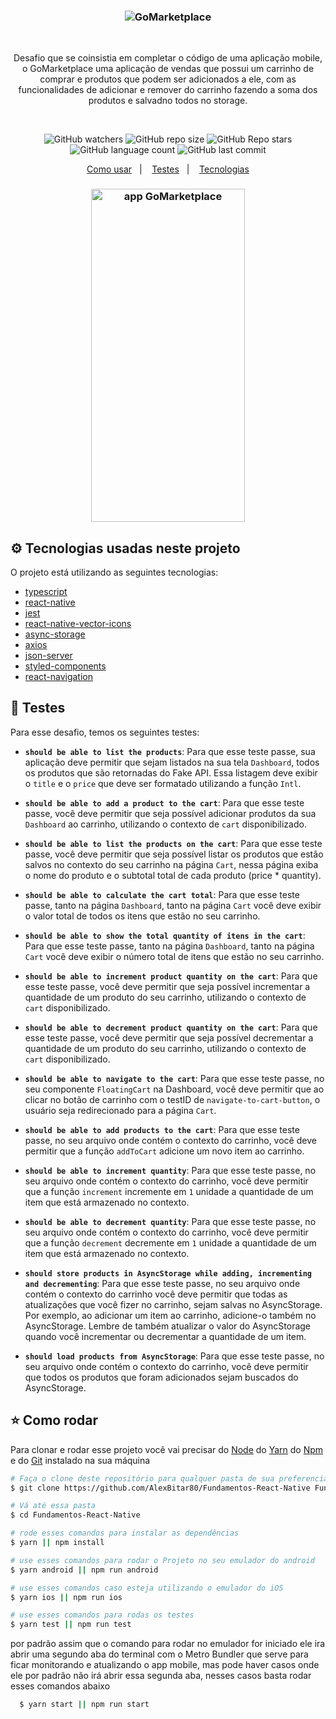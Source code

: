 <h3 align="center">
	<img src="https://user-images.githubusercontent.com/56983783/102695094-fce2f700-4203-11eb-9098-59e52f94572c.png" alt="GoMarketplace"/>
</h3>

</br>

<p align="center">
  Desafio que se coinsistia em completar o código de uma aplicação mobile, o GoMarketplace uma aplicação de vendas que possui um carrinho de comprar e produtos que podem ser adicionados a ele, com as funcionalidades de adicionar e remover do carrinho fazendo a soma dos produtos e salvadno todos no storage.
</p>

</br>

<p align="center">
  <img alt="GitHub watchers" src="https://img.shields.io/github/watchers/AlexBitar80/Fundamentos-React-Native?style=social">

  <img alt="GitHub repo size" src="https://img.shields.io/github/repo-size/AlexBitar80/Fundamentos-React-Native">

  <img alt="GitHub Repo stars" src="https://img.shields.io/github/stars/AlexBitar80/Fundamentos-React-Native?style=social">

  <img alt="GitHub language count" src="https://img.shields.io/github/languages/count/AlexBitar80/Fundamentos-React-Native">

  <img alt="GitHub last commit" src="https://img.shields.io/github/last-commit/AlexBitar80/Fundamentos-React-Native">
</p>

<p align="center">
  <a href="#star-como-rodar">Como usar</a>&nbsp;&nbsp;&nbsp;|&nbsp;&nbsp;&nbsp;
  <a href="#rocket-testes">Testes</a>&nbsp;&nbsp;&nbsp;|&nbsp;&nbsp;&nbsp;
  <a href="#gear-tecnologias-usadas-neste-projeto">Tecnologias</a>
</p>

<h3 align="center">
  <img width="246" height="533" src="https://user-images.githubusercontent.com/56983783/102694957-26e7e980-4203-11eb-975f-0ac0e1876020.gif" alt="app GoMarketplace"/>
</h3>

## :gear: Tecnologias usadas neste projeto

O projeto está utilizando as seguintes tecnologias:

-  [typescript](https://www.typescriptlang.org/)
-  [react-native](https://reactnative.dev/)
-  [jest](https://jestjs.io/)
-  [react-native-vector-icons](https://www.npmjs.com/package/react-native-vector-icons)
-  [async-storage](https://github.com/react-native-async-storage/async-storage)
-  [axios](https://www.npmjs.com/package/axios)
-  [json-server](https://www.npmjs.com/package/json-server)
-  [styled-components](https://styled-components.com/)
-  [react-navigation](https://reactnavigation.org/)


## :rocket: Testes

Para esse desafio, temos os seguintes testes:

- **`should be able to list the products`**: Para que esse teste passe, sua aplicação deve permitir que sejam listados na sua tela `Dashboard`, todos os produtos que são retornadas do Fake API. Essa listagem deve exibir o `title` e o `price` que deve ser formatado utilizando a função `Intl`.

- **`should be able to add a product to the cart`**: Para que esse teste passe, você deve permitir que seja possível adicionar produtos da sua `Dashboard` ao carrinho, utilizando o contexto de `cart` disponibilizado.

- **`should be able to list the products on the cart`**: Para que esse teste passe, você deve permitir que seja possível listar os produtos que estão salvos no contexto do seu carrinho na página `Cart`, nessa página exiba o nome do produto e o subtotal total de cada produto (price \* quantity).

- **`should be able to calculate the cart total`**: Para que esse teste passe, tanto na página `Dashboard`, tanto na página `Cart` você deve exibir o valor total de todos os itens que estão no seu carrinho.

- **`should be able to show the total quantity of itens in the cart`**: Para que esse teste passe, tanto na página `Dashboard`, tanto na página `Cart` você deve exibir o número total de itens que estão no seu carrinho.

- **`should be able to increment product quantity on the cart`**: Para que esse teste passe, você deve permitir que seja possível incrementar a quantidade de um produto do seu carrinho, utilizando o contexto de `cart` disponibilizado.

- **`should be able to decrement product quantity on the cart`**: Para que esse teste passe, você deve permitir que seja possível decrementar a quantidade de um produto do seu carrinho, utilizando o contexto de `cart` disponibilizado.

- **`should be able to navigate to the cart`**: Para que esse teste passe, no seu componente `FloatingCart` na Dashboard, você deve permitir que ao clicar no botão de carrinho com o testID de `navigate-to-cart-button`, o usuário seja redirecionado para a página `Cart`.

- **`should be able to add products to the cart`**: Para que esse teste passe, no seu arquivo onde contém o contexto do carrinho, você deve permitir que a função `addToCart` adicione um novo item ao carrinho.

- **`should be able to increment quantity`**: Para que esse teste passe, no seu arquivo onde contém o contexto do carrinho, você deve permitir que a função `increment` incremente em `1` unidade a quantidade de um item que está armazenado no contexto.

- **`should be able to decrement quantity`**: Para que esse teste passe, no seu arquivo onde contém o contexto do carrinho, você deve permitir que a função `decrement` decremente em `1` unidade a quantidade de um item que está armazenado no contexto.

- **`should store products in AsyncStorage while adding, incrementing and decrementing`**: Para que esse teste passe, no seu arquivo onde contém o contexto do carrinho você deve permitir que todas as atualizações que você fizer no carrinho, sejam salvas no AsyncStorage. Por exemplo, ao adicionar um item ao carrinho, adicione-o também no AsyncStorage. Lembre de também atualizar o valor do AsyncStorage quando você incrementar ou decrementar a quantidade de um item.

- **`should load products from AsyncStorage`**: Para que esse teste passe, no seu arquivo onde contém o contexto do carrinho, você deve permitir que todos os produtos que foram adicionados sejam buscados do AsyncStorage.

## :star: Como rodar

Para clonar e rodar esse projeto você vai precisar do [Node](https://nodejs.org/en/) do [Yarn](https://yarnpkg.com/) do [Npm](https://www.npmjs.com/get-npm) e do [Git](https://git-scm.com/) instalado na sua máquina



```bash
# Faça o clone deste repositório para qualquer pasta de sua preferencia
$ git clone https://github.com/AlexBitar80/Fundamentos-React-Native Fundamentos-React-Native

# Vá até essa pasta
$ cd Fundamentos-React-Native

# rode esses comandos para instalar as dependências
$ yarn || npm install

# use esses comandos para rodar o Projeto no seu emulador do android
$ yarn android || npm run android

# use esses comandos caso esteja utilizando o emulador do iOS
$ yarn ios || npm run ios

# use esses comandos para rodas os testes
$ yarn test || npm run test
```

por padrão assim que o comando para rodar no emulador for iniciado ele ira abrir uma segundo aba do terminal com o Metro Bundler que serve para ficar monitorando e atualizando o app mobile, mas pode haver casos onde ele por padrão não irá abrir essa segunda aba, nesses casos basta rodar esses comandos abaixo

```bash
  $ yarn start || npm run start
```
